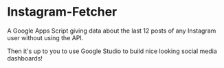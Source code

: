 # Instagram-Fetcher

A Google Apps Script giving data about the last 12 posts of any Instagram user without using the API.

Then it's up to you to use Google Studio to build nice looking social media dashboards!
